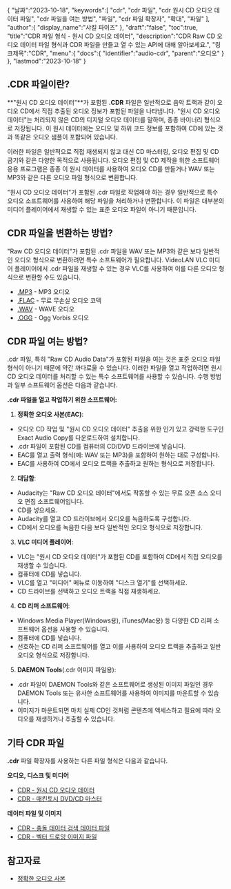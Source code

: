 {
"날짜":"2023-10-18",
   "keywords":[
"cdr",
"cdr 파일",
"cdr 원시 CD 오디오 데이터 파일",
"cdr 파일을 여는 방법",
"파일",
"cdr 파일 확장자",
"확대",
"파일"
],
   "author":{
"display_name":"샤킬 파이즈"
},
"draft":"false",
"toc":true,
"title":"CDR 파일 형식 - 원시 CD 오디오 데이터",
   "description":"CDR Raw CD 오디오 데이터 파일 형식과 CDR 파일을 만들고 열 수 있는 API에 대해 알아보세요.",
"링크제목":"CDR",
   "menu":{
      "docs":{
         "identifier":"audio-cdr",
"parent":"오디오"
}
},
"lastmod":"2023-10-18"
}

## .CDR 파일이란?

**"원시 CD 오디오 데이터"**가 포함된 **.CDR** 파일은 일반적으로 음악 트랙과 같이 오디오 CD에서 직접 추출된 오디오 정보가 포함된 파일을 나타냅니다. "원시 CD 오디오 데이터"는 처리되지 않은 CD의 디지털 오디오 데이터를 말하며, 종종 바이너리 형식으로 저장됩니다. 이 원시 데이터에는 오디오 및 하위 코드 정보를 포함하여 CD에 있는 것과 똑같은 오디오 샘플이 포함되어 있습니다.

이러한 파일은 일반적으로 직접 재생되지 않고 대신 CD 마스터링, 오디오 편집 및 CD 굽기와 같은 다양한 목적으로 사용됩니다. 오디오 편집 및 CD 제작을 위한 소프트웨어 응용 프로그램은 종종 이 원시 데이터를 사용하여 오디오 CD를 만들거나 WAV 또는 MP3와 같은 다른 오디오 파일 형식으로 변환합니다.

"원시 CD 오디오 데이터"가 포함된 .cdr 파일로 작업해야 하는 경우 일반적으로 특수 오디오 소프트웨어를 사용하여 해당 파일을 처리하거나 변환합니다. 이 파일은 대부분의 미디어 플레이어에서 재생할 수 있는 표준 오디오 파일이 아니기 때문입니다.

## CDR 파일을 변환하는 방법?

"Raw CD 오디오 데이터"가 포함된 .cdr 파일을 WAV 또는 MP3와 같은 보다 일반적인 오디오 형식으로 변환하려면 특수 소프트웨어가 필요합니다. VideoLAN VLC 미디어 플레이어에서 .cdr 파일을 재생할 수 있는 경우 VLC를 사용하여 이를 다른 오디오 형식으로 변환할 수도 있습니다.

- [.MP3](/ko/오디오/mp3/) - MP3 오디오
- [.FLAC](/ko/audio/flac/) - 무료 무손실 오디오 코덱
- [.WAV](/ko/audio/wav/) - WAVE 오디오
- [.OGG](/ko/audio/ogg/) - Ogg Vorbis 오디오

## CDR 파일 여는 방법?

.cdr 파일, 특히 "Raw CD Audio Data"가 포함된 파일을 여는 것은 표준 오디오 파일 형식이 아니기 때문에 약간 까다로울 수 있습니다. 이러한 파일을 열고 작업하려면 원시 CD 오디오 데이터를 처리할 수 있는 특수 소프트웨어를 사용할 수 있습니다. 수행 방법과 일부 소프트웨어 옵션은 다음과 같습니다.

**.cdr 파일을 열고 작업하기 위한 소프트웨어:**

1. **정확한 오디오 사본(EAC)**:
    





- 오디오 CD 작업 및 "원시 CD 오디오 데이터" 추출을 위한 인기 있고 강력한 도구인 Exact Audio Copy를 다운로드하여 설치합니다.
- .cdr 파일이 포함된 CD를 컴퓨터의 CD/DVD 드라이브에 넣습니다.
- EAC를 열고 출력 형식(예: WAV 또는 MP3)을 포함하여 원하는 대로 구성합니다.
- EAC를 사용하여 CD에서 오디오 트랙을 추출하고 원하는 형식으로 저장합니다.
2. **대담함**:
    





- Audacity는 "Raw CD 오디오 데이터"에서도 작동할 수 있는 무료 오픈 소스 오디오 편집 소프트웨어입니다.
- CD를 넣으세요.
- Audacity를 열고 CD 드라이브에서 오디오를 녹음하도록 구성합니다.
- CD에서 오디오를 녹음한 다음 보다 일반적인 오디오 형식으로 저장합니다.
3. **VLC 미디어 플레이어**:
    





- VLC는 "원시 CD 오디오 데이터"가 포함된 CD를 포함하여 CD에서 직접 오디오를 재생할 수 있습니다.
- 컴퓨터에 CD를 넣습니다.
- VLC를 열고 "미디어" 메뉴로 이동하여 "디스크 열기"를 선택하세요.
- CD 드라이브를 선택하고 오디오 트랙을 직접 재생하세요.
4. **CD 리퍼 소프트웨어**:
    





- Windows Media Player(Windows용), iTunes(Mac용) 등 다양한 CD 리퍼 소프트웨어 옵션을 사용할 수 있습니다.
- 컴퓨터에 CD를 넣습니다.
- 선호하는 CD 리퍼 소프트웨어를 열고 이를 사용하여 오디오 트랙을 추출하고 일반 오디오 형식으로 저장합니다.
5. **DAEMON Tools**(.cdr 이미지 파일용):
    





- .cdr 파일이 DAEMON Tools와 같은 소프트웨어로 생성된 이미지 파일인 경우 DAEMON Tools 또는 유사한 소프트웨어를 사용하여 이미지를 마운트할 수 있습니다.
- 이미지가 마운트되면 마치 실제 CD인 것처럼 콘텐츠에 액세스하고 필요에 따라 오디오를 재생하거나 추출할 수 있습니다.

## 기타 CDR 파일

**.cdr** 파일 확장자를 사용하는 다른 파일 형식은 다음과 같습니다.

**오디오, 디스크 및 미디어**
- [CDR - 원시 CD 오디오 데이터](/ko/audio/cdr/)
- [CDR - 매킨토시 DVD/CD 마스터](/ko/disc-and-media/cdr/)

**데이터 파일 및 이미지**
- [CDR - 충돌 데이터 검색 데이터 파일](/ko/data/cdr-crash/)
- [CDR - 벡터 드로잉 이미지 파일](/ko/image/cdr/)

## 참고자료
* [정확한 오디오 사본](https://en.wikipedia.org/wiki/Exact_Audio_Copy)

